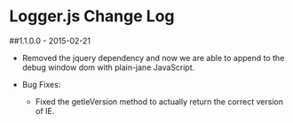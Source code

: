 # Logger.js Change Log

##1.1.0.0 - 2015-02-21

* Removed the jquery dependency and now we are able to append to the debug window dom with plain-jane JavaScript.

* Bug Fixes:

	* Fixed the getIeVersion method to actually return the correct version of IE.

